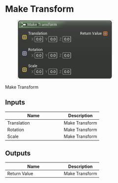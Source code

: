 # Make Transform

<div align="left" data-full-width="false"><figure><img src="../../../../.gitbook/assets/make_transform.png" alt=""><figcaption></figcaption></figure></div>

Make Transform

## Inputs

<table><thead><tr><th width="170">Name</th><th>Description</th></tr></thead><tbody><tr><td>Translation</td><td>Make Transform</td></tr><tr><td>Rotation</td><td>Make Transform</td></tr><tr><td>Scale</td><td>Make Transform</td></tr></tbody></table>

## Outputs

<table><thead><tr><th width="170">Name</th><th>Description</th></tr></thead><tbody><tr><td>Return Value</td><td>Make Transform</td></tr></tbody></table>
